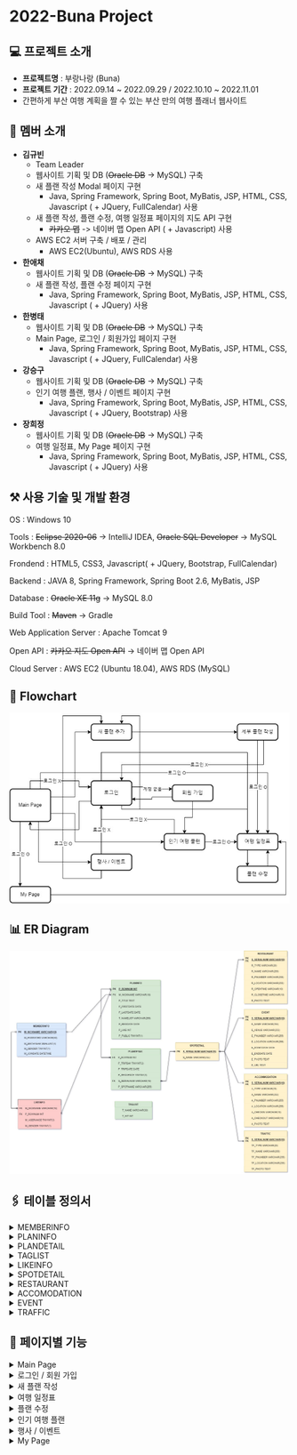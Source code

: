 # 2022-Buna Project

## 💻 프로젝트 소개
- **프로젝트명** : 부랑나랑 (Buna)
- **프로젝트 기간** : 2022.09.14 ~ 2022.09.29 / 2022.10.10 ~ 2022.11.01
- 간편하게 부산 여행 계획을 짤 수 있는 부산 만의 여행 플래너 웹사이트

## 👀 멤버 소개
- **김규빈**
	- Team Leader
	- 웹사이트 기획 및 DB (~~Oracle DB~~ -> MySQL) 구축
	- 새 플랜 작성 Modal 페이지 구현
		- Java, Spring Framework, Spring Boot, MyBatis, JSP, HTML, CSS, Javascript ( + JQuery, FullCalendar) 사용
	- 새 플랜 작성, 플랜 수정, 여행 일정표 페이지의 지도 API 구현
		- ~~카카오 맵~~ -> 네이버 맵 Open API ( + Javascript) 사용
	- AWS EC2 서버 구축 / 배포 / 관리
	    - AWS EC2(Ubuntu), AWS RDS 사용
- **한애채**
	- 웹사이트 기획 및 DB (~~Oracle DB~~ -> MySQL) 구축
	- 새 플랜 작성, 플랜 수정 페이지 구현
		- Java, Spring Framework, Spring Boot, MyBatis, JSP, HTML, CSS, Javascript ( + JQuery) 사용 
- **한병태**
	- 웹사이트 기획 및 DB (~~Oracle DB~~ -> MySQL) 구축
	- Main Page, 로그인 / 회원가입 페이지 구현
		-  Java, Spring Framework, Spring Boot, MyBatis, JSP, HTML, CSS, Javascript ( + JQuery, FullCalendar) 사용
- **강승구**
	-  웹사이트 기획 및 DB (~~Oracle DB~~ -> MySQL) 구축
	-  인기 여행 플랜, 행사 / 이벤트 페이지 구현
		-  Java, Spring Framework, Spring Boot, MyBatis, JSP, HTML, CSS, Javascript ( + JQuery, Bootstrap) 사용
- **장희정**
	- 웹사이트 기획 및 DB (~~Oracle DB~~ -> MySQL) 구축
	- 여행 일정표, My Page 페이지 구현
		-  Java, Spring Framework, Spring Boot, MyBatis, JSP, HTML, CSS, Javascript ( + JQuery) 사용

## ⚒ 사용 기술 및 개발 환경
OS : Windows 10

Tools : ~~Eclipse 2020-06~~ -> IntelliJ IDEA, ~~Oracle SQL Developer~~ -> MySQL Workbench 8.0

Frondend : HTML5, CSS3, Javascript( + JQuery, Bootstrap, FullCalendar)

Backend : JAVA 8, Spring Framework, Spring Boot 2.6, MyBatis, JSP

Database : ~~Oracle XE 11g~~ -> MySQL 8.0

Build Tool : ~~Maven~~ -> Gradle

Web Application Server : Apache Tomcat 9

Open API : ~~카카오 지도 Open API~~ -> 네이버 맵 Open API

Cloud Server : AWS EC2 (Ubuntu 18.04), AWS RDS (MySQL)

## 📐 Flowchart
<img src="./images/flowchart.jpg">

## 📊 ER Diagram
<img src="./images/erd.jpg">

## 🖇 테이블 정의서
<details>
<summary>MEMBERINFO</summary>
<div markdown="1">
<img src="./images/table1.JPG">
</div>
</details>
<details>
<summary>PLANINFO</summary>
<div markdown="1">
<img src="./images/table2.JPG">
</div>
</details>
<details>
<summary>PLANDETAIL</summary>
<div markdown="1">
<img src="./images/table3.JPG">
</div>
</details>
<details>
<summary>TAGLIST</summary>
<div markdown="1">
<img src="./images/table4.JPG">
</div>
</details>
<details>
<summary>LIKEINFO</summary>
<div markdown="1">
<img src="./images/table9.JPG">
</div>
</details>
<details>
<summary>SPOTDETAIL</summary>
<div markdown="1">
<img src="./images/table5.JPG">
</div>
</details>
<details>
<summary>RESTAURANT</summary>
<div markdown="1">
<img src="./images/table6.JPG">
</div>
</details>
<details>
<summary>ACCOMODATION</summary>
<div markdown="1">
<img src="./images/table8.JPG">
</div>
</details>
<details>
<summary>EVENT</summary>
<div markdown="1">
<img src="./images/table7.JPG">
</div>
</details>
<details>
<summary>TRAFFIC</summary>
<div markdown="1">
<img src="./images/table10.JPG">
</div>
</details>

## 📑 페이지별 기능
<details>
<summary>Main Page</summary>
<div markdown="1">
<img src="./images/mainpage.jpg">
<p>▣ 로그인한 회원이 이미 작성한 플랜이 있을 경우, 여행일까지의 D-Day를 표시</p>
<p>▣ 여행 혼잡도 캘린더를 이용해 상대적으로 여유로운 여행 날짜 선택을 도움</p>
<p>▶ 날짜별 모든 회원의 플랜 수를 이용해 기준별로 세 가지 색상으로 표시</p>
</div>
</details>
<details>
<summary>로그인 / 회원 가입</summary>
<div markdown="1">
<img src="./images/login.jpg"><img src="./images/signup.jpg">
</div>
</details>
<details>
<summary>새 플랜 작성</summary>
<div markdown="1">
<img src="./images/newplan2.jpg"><img src="./images/newplan1.jpg">
<p>▣ 원하는 여행 날짜를 드래그하면 날짜 입력란에 자동으로 입력</p>
<p>▣ 추천 태그를 이용한 간편한 태그 추가 가능</p>
<p>▣ 부산의 교통, 숙소, 맛집, 행사 등을 클릭만으로 편리한 플랜 작성 가능</p>
<p>▣ 일자별로 장소 추가, 삭제 가능</p>
<p>▣ 장소 간의 순서 변경 가능</p>
<p>▣ 원하는 장소 검색 가능</p>
<p>▣ 장소를 선택하면 지도에 마커가 찍히면서 장소 간의 경로를 제공해 대략적인 이동 거리 파악 가능</p>
<p>▣ 작성 완료 시 인기 공유 플랜 페이지에 공개 여부 확인 후 자동 등록</p>
</div>
</details>
<details>
<summary>여행 일정표</summary>
<div markdown="1">
<img src="./images/detail.jpg">
<p>▣ 플랜 작성 결과 를 일자별로 도식화하여 한 눈에 볼 수 있게 표시</p>
<p>▣ 인기 공유 플랜에서 선택된 일정의 경우 내 플랜으로 가져오기 기능 활성화</p>
<p>▣ 선택한 플랜 장소들의 최종 경로를 지도에 표시</p>
<p>▣ 추천 기능을 통해 인기 공유 플랜의 순위에 반영</p>
</div>
</details>
<details>
<summary>플랜 수정</summary>
<div markdown="1">
<img src="./images/editplan1.jpg"><img src="./images/editplan2.jpg">
<p>▣ 작성된 플랜 수정 가능</p>
<p>▣ 이미 등록된 장소의 경로를 미리 표시</p>
<p>▣ 날짜를 수정할 경우 장소가 바뀔 확률이 높기 때문에 등록된 장소를 전체 삭제하여 선택의 편의성 제공</p>
</div>
</details>
<details>
<summary>인기 여행 플랜</summary>
<div markdown="1">
<img src="./images/bestplan.jpg">
<p>▣ 추천 수가 높은 TOP 3 여행 플랜을 상단에 표시</p>
<p>▣ 회원이 등록한 플랜들을 리스트화하여 표시</p>
<p>▣ 인기 등록 태그별, 추천 수별 플랜 조회 가능</p>
<p>▣ 인기 있는 플랜을 선택해 내 플랜으로 커스터 마이징 가능</p>
</div>
</details>
<details>
<summary>행사 / 이벤트</summary>
<div markdown="1">
<img src="./images/event.jpg">
<p>▣ 부산에서 열리는 행사들을 월별로 조회 가능</p>
<p>▣ 행사 사진을 클릭할 경우 행사별 공식 사이트로 이동</p>
<p>▣ 내 플랜에 추가 버튼을 클릭 시 새 플랜 작성 페이지로 넘어가 행사를 기준으로 플랜을 작성할 수 있도록 유도</p>
</div>
</details><details>
<summary>My Page</summary>
<div markdown="1">
<img src="./images/mypage1.jpg"><img src="./images/mypage2.jpg">
<p>▣ 자신이 쓴 플랜 목록 조회 가능</p>
<p>▣ 자세히 보기 버튼을 통해 여행 일정표 페이지로 넘어가 자세한 플랜 정보 열람 가능</p>
<p>▣ 일정 공개 / 비공개 버튼을 통해 인기 여행 플랜 리스트에 공개 여부 설정 가능</p>
<p>▣ 등록한 일정 삭제 가능</p>
<p>▣ 회원 정보 수정 및 회원 탈퇴 가능</p>
</div>
</details>
